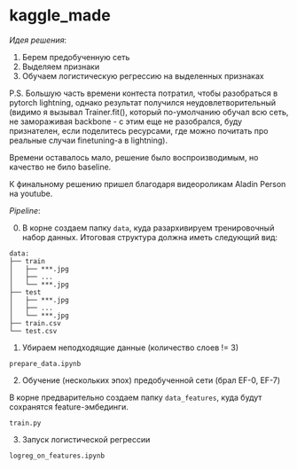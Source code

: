 # kaggle_made
*Идея решения*:
1. Берем предобученную сеть
2. Выделяем признаки
3. Обучаем логистическую регрессию на выделенных признаках

P.S.
Большую часть времени контеста потратил, чтобы разобраться в pytorch lightning, однако результат получился неудовлетворительный (видимо я вызывал Trainer.fit(),
который по-умолчанию обучал всю сеть, не замораживая backbone - с этим еще не разобрался, буду признателен, если поделитесь ресурсами, где можно почитать про реальные случаи finetuning-а в lightning).

Времени оставалось мало, решение было воспроизводимым, но качество не било baseline.

К финальному решению пришел благодаря видеороликам Aladin Person на youtube.

*Pipeline*:

0. В корне создаем папку `data`, куда разархивируем тренировочный набор данных.
Итоговая структура должна иметь следующий вид:

```
data:
├── train
│   ├── ***.jpg
│   ├── ...
│   └── ***.jpg
├── test
│   ├── ***.jpg
│   ├── ...
│   └── ***.jpg
├── train.csv
└── test.csv
```
1. Убираем неподходящие данные (количество слоев != 3)

`prepare_data.ipynb`

2. Обучение (нескольких эпох) предобученной сети (брал EF-0, EF-7)

В корне предварительно создаем папку `data_features`, куда будут сохранятся feature-эмбединги.

`train.py`

3. Запуск логистической регрессии

`logreg_on_features.ipynb`
